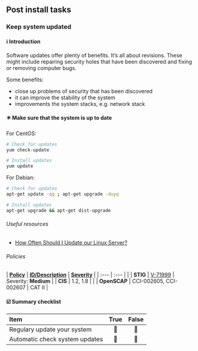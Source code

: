## Post install tasks

### Keep system updated

#### :information_source: Introduction

Software updates offer plenty of benefits. It’s all about revisions. These might include repairing security holes that have been discovered and fixing or removing computer bugs.

Some benefits:

- close up problems of security that has been discovered
- it can improve the stability of the system
- improvements the system stacks, e.g. network stack

#### :eight_pointed_black_star: Make sure that the system is up to date

For CentOS:

```bash
# Check for updates
yum check-update

# Install updates
yum update
```

For Debian:

```bash
# Check for updates
apt-get update -qq ; apt-get upgrade -duyq

# Install updates
apt-get upgrade && apt-get dist-upgrade
```

###### Useful resources

- [How Often Should I Update our Linux Server?](https://serverfault.com/questions/9490/how-often-should-i-update-our-linux-server)

###### Policies

| <b><u>Policy</u></b> | <b><u>ID/Description</u></b> | <b><u>Severity</u></b> |
| :---         | :---         | |
| <b>STIG</b> | [V-71999](https://www.stigviewer.com/stig/red_hat_enterprise_linux_7/2017-12-14/finding/V-71999) | Severity: <b>Medium</b> |
| <b>CIS</b> | 1.2, 1.8 | |
| <b>OpenSCAP</b> | CCI-002605, CCI-002607 | CAT II |

#### :ballot_box_with_check: Summary checklist

| <b>Item</b> | <b>True</b> | <b>False</b> |
| :---        | :---:       | :---:        |
| Regulary update your system | :black_square_button: | :black_square_button: |
| Automatic check system updates | :black_square_button: | :black_square_button: |
